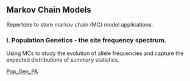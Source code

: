 ## Markov Chain Models

Repertoire to store markov chain (MC) model applications.

### I. Population Genetics - the site frequency spectrum.

Using MCs to study the evolution of allele frequencies and capture the expected distributions of summary statistics.

[Pop_Gen_PA](/Pop_gen_PA)

